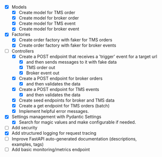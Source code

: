 - [x] Models
  - [x] Create model for TMS order
  - [x] Create model for broker order
  - [x] Create model for TMS event
  - [x] Create model for broker event
- [x] Factories
  - [x] Create order factory with faker for TMS orders
  - [x] Create order factory with faker for broker events
- [ ] Controllers
  - [x] Create a POST endpoint that receives a 'trigger' event for a target url
    - [x] and then sends messages to it with fake data
    - [x] TMS order out
    - [x] Broker event out  
  - [x] Create a POST endpoint for broker orders
    - [x] and then validates the data
  - [x] Create a POST endpoint for TMS events
    - [x] and then validates the data
  - [x] Create seed endpoints for broker and TMS data
  - [x] Create a get endpoint for TMS orders (batch)
  - [x] Implement helpful error messages.
- [x] Settings management with Pydantic Settings
  - [x] Search for magic values and make configurable if needed.
- [ ] Add security
- [x] Add structured logging for request tracing
- [ ] Improve FastAPI auto-generated documentation (descriptions, examples, tags)
- [ ] Add basic monitoring/metrics endpoint
